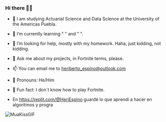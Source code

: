### Hi there 👋😁

- 🥳 I am studying Actuarial Science and Data Science at the University of the Americas Puebla.
- 🌱 I’m currently learning " " and " ".
- 😬 I’m looking for help, mostly with my homework. Haha, just kidding, not kidding.
- 💬 Ask me about my projects, in Fortnite terms, please.
- 📫 You can email me to heriberto_espino@outlook.com
- 🐧 Pronouns: He/Him
- 🌮 Fun fact: I don´t know how to play Fortnite.

- En https://replit.com/@HeriEspino guardé lo que aprendí a hacer en algoritmos y progra

![MuaKissGIF](https://github.com/heritaco/heritaco/assets/154515410/fac44587-c456-4564-8866-3daae7317e52)
